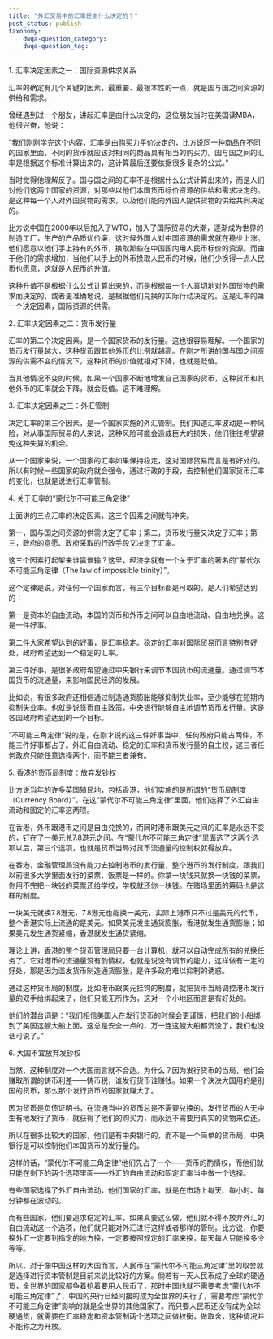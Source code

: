```yaml
---
title: "外汇交易中的汇率是由什么决定的？"
post_status: publish
taxonomy:
    dwqa-question_category:
    dwqa-question_tag:
---
```


1\. 汇率决定因素之一：国际资源供求关系

汇率的确定有几个关键的因素，最重要、最根本性的一点，就是国与国之间资源的供给和需求。

曾经遇到过一个朋友，讲起汇率是由什么决定的，这位朋友当时在美国读MBA，他很兴奋，他说：

“我们刚刚学完这个内容，汇率是由购买力平价决定的，比方说同一种商品在不同的国家里面，不同的货币就应该对相同的商品具有相当的购买力。国与国之间的汇率是根据这个标准计算出来的，这计算最后还要依据很多复杂的公式。”

当时觉得他理解反了。国与国之间的汇率不是根据什么公式计算出来的，而是人们对他们这两个国家的资源，对那些以他们本国货币标价资源的供给和需求决定的。是这种每一个人对外国货物的需求，以及他们能向外国人提供货物的供给共同决定的。

比方说中国在2000年以后加入了WTO，加入了国际贸易的大潮，逐渐成为世界的制造工厂，生产的产品质优价廉，这时候外国人对中国资源的需求就在稳步上涨。他们愿意以他们手上持有的外币，换取那些在中国国内用人民币标价的资源。而由于他们的需求增加，当他们以手上的外币换取人民币的时候，他们少换得一点人民币也愿意，这就是人民币的升值。

这种升值不是根据什么公式计算出来的，而是根据每一个人真切地对外国货物的需求而决定的，或者更准确地说，是根据他们兑换的实际行动决定的。这是汇率的第一个决定因素，国际资源的供需。

2\. 汇率决定因素之二：货币发行量

汇率的第二个决定因素，是一个国家货币的发行量。这也很容易理解。一个国家的货币发行量越大，这种货币跟其他外币的比例就越高。在刚才所讲的国与国之间资源的供需不变的情况下，这种货币的价值就相对下降，也就是贬值。

当其他情况不变的时候，如果一个国家不断地增发自己国家的货币，这种货币和其他外币的汇率就会下降，就会贬值。这不难理解。

3\. 汇率决定因素之三：外汇管制

决定汇率的第三个因素，是一个国家实施的外汇管制。我们知道汇率波动是一种风险，对从事国际贸易的人来说，这种风险可能会造成巨大的损失，他们往往希望避免这种失算的机会。

从一个国家来说，一个国家的汇率如果保持稳定，这对国际贸易而言是有好处的。所以有时候一些国家的政府就会强令，通过行政的手段，去控制他们国家货币汇率的变化，也就是说进行汇率管制。

4\. 关于汇率的“蒙代尔不可能三角定律”

上面讲的三点汇率的决定因素，这三个因素之间就有冲突。

第一，国与国之间资源的供需决定了汇率；第二，货币发行量又决定了汇率；第三，政府的意愿、政府采取的行政手段又决定了汇率。

这三个因素打起架来谁赢谁输？这里，经济学就有一个关于汇率的著名的“蒙代尔不可能三角定律（The law of impossible trinity）”。

这个定律是说，对任何一个国家而言，有三个目标都是可取的，是人们希望达到的：

第一是资本的自由流动，本国的货币和外币之间可以自由地流动、自由地兑换。这是一件好事。

第二件大家希望达到的好事，是汇率稳定。稳定的汇率对国际贸易而言特别有好处，政府希望达到一个稳定的汇率。

第三件好事，是很多政府希望通过中央银行来调节本国货币的流通量。通过调节本国货币的流通量，来影响国民经济的发展。

比如说，有很多政府还相信通过制造通货膨胀能够抑制失业率，至少能够在短期内抑制失业率。也就是说货币自主政策，中央银行能够自主地调节货币发行量。这是各国政府希望达到的一个目标。

“不可能三角定律”说的是，在刚才说的这三件好事当中，任何政府只能占两件，不能三件好事都占了。外汇自由流动、稳定的汇率和货币发行量的自主权，这三者任何政府只能任意选择两个，而不能三者兼有。

5\. 香港的货币局制度：放弃发钞权

比方说当年的许多英国殖民地，包括香港，他们实施的是所谓的“货币局制度（Currency Board）”。在这“蒙代尔不可能三角定律”里面，他们选择了外汇自由流动和固定的汇率这两项。

在香港，外币跟港币之间是自由兑换的，而同时港币跟美元之间的汇率是永远不变的，钉在了一美元兑7.8港元之间。在“蒙代尔不可能三角定律”里面选了这两个选项以后，第三个选项，也就是货币当局对货币流通量的控制权就得放弃。

在香港，金融管理局没有能力去控制港币的发行量，整个港币的发行制度，跟我们以前很多大学里面发行的菜票、饭票是一样的。你拿一块钱来就换一块钱的菜票，你用不完把一块钱的菜票还给学校，学校就还你一块钱。在赌场里面的筹码也是这样的制度。

一块美元就换7.8港元，7.8港元也能换一美元，实际上港币只不过是美元的代币，整个香港实际上流通的是美元。如果美元发生通货膨胀，香港就发生通货膨胀；如果美元发生通货紧缩，香港就发生通货紧缩。

理论上讲，香港的整个货币管理局只要一台计算机，就可以自动完成所有的兑换任务了。它对港币的流通量没有酌情权，也就是说没有调节的能力，这样做有一定的好处，那是因为滥发货币制造通货膨胀，是许多政府难以抑制的诱惑。

通过这种货币局的制度，比如港币跟美元挂钩的制度，就把货币当局调控港币发行量的双手给绑起来了，他们只能无所作为，这对一个小地区而言是有好处的。

他们的潜台词是：“我们相信美国人在发行货币的时候会更谨慎，把我们的小船绑到了美国这艘大船上面，这总是安全一点的，万一连这艘大船都沉没了，我们也没话可说了。”

6\. 大国不宜放弃发钞权

当然，这种制度对一个大国而言就不合适。为什么？因为发行货币的当局，他们会赚取所谓的铸币利差——铸币税，谁发行货币谁赚钱。如果一个泱泱大国用的是别国的货币，那么那个发行货币的国家就赚大了。

因为货币是负债证明书，在流通当中的货币总是不需要兑换的，发行货币的人无中生有地发行了货币，就获得了他们的购买力，而永远不需要用真实的货物来偿还。

所以在很多比较大的国家，他们是有中央银行的，而不是一个简单的货币局，中央银行是可以控制他们本国货币的发行量的。

这样的话，“蒙代尔不可能三角定律”他们先占了一个——货币的酌情权，而他们就只能在剩下的两个选项里面——外汇的自由流动和固定汇率当中做一个选择。

有些国家选择了外汇自由流动，他们国家的汇率，就是在市场上每天、每小时、每分钟都在波动的。

而有些国家，他们要追求稳定的汇率，如果真要这么做，他们就不得不放弃外汇的自由流动这一个选项，他们就只能对外汇进行这样或者那样的管制。比方说，你要换外汇一定要到指定的地方换，一定要按照规定的汇率来换，每天每人只能换多少等等。

所以，对于像中国这样的大国而言，人民币在“蒙代尔不可能三角定律”里的取舍就是选择进行资本管制是目前来说比较好的方案。倘若有一天人民币成了全球的硬通货，全世界的国家都争着抢着要用人民币了，那时中国也就不需要考虑“蒙代尔不可能三角定律”了，中国的央行已经间接的成为全世界的央行了，需要考虑“蒙代尔不可能三角定律”影响的就是全世界的其他国家了。而只要人民币还没有成为全球硬通货，就需要在汇率稳定和资本管制两个选项之间做权衡，做取舍，这种情况并不能称之为开放。
